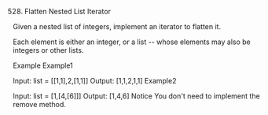 528. Flatten Nested List Iterator

Given a nested list of integers, implement an iterator to flatten it.

Each element is either an integer, or a list -- whose elements may also be integers or other lists.

Example
Example1

Input: list = [[1,1],2,[1,1]]
Output: [1,1,2,1,1]
Example2

Input: list = [1,[4,[6]]]
Output: [1,4,6]
Notice
You don't need to implement the remove method.

